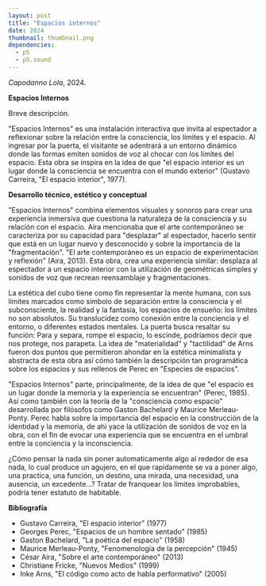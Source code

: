 ```yaml
---
layout: post
title: "Espacios internos"
date: 2024
thumbnail: thumbnail.png
dependencies:
  - p5
  - p5.sound
---
```


<div id="div-sketch">
  <script type="text/javascript" src="sketch.js"></script>
</div>

_Capodanno Lola_, 2024.

**Espacios Internos**

Breve descripción.

"Espacios Internos" es una instalación interactiva que invita al espectador a reflexionar sobre la relación entre la consciencia, los límites y el espacio. Al ingresar por la puerta, el visitante se adentrará a un entorno dinámico donde las formas emiten sonidos de voz al chocar con los límites del espacio. Esta obra se inspira en la idea de que "el espacio interior es un lugar donde la consciencia se encuentra con el mundo exterior" (Gustavo Carreira, "El espacio interior", 1977). 


**Desarrollo técnico, estético y conceptual**

"Espacios Internos" combina elementos visuales y sonoros para crear una experiencia inmersiva que cuestiona la naturaleza de la consciencia y su relación con el espacio. Aira mencionaba que el arte contemporáneo se caracteriza por su capacidad para "desplazar" al espectador, hacerlo sentir que está en un lugar nuevo y desconocido y sobre la importancia de la "fragmentación".
"El arte contemporáneo es un espacio de experimentación y reflexión" (Aira, 2013).
Esta obra, crea una experiencia similar: desplaza al espectador a un espacio interior con la utilización de geométricas simples y sonidos de voz que recrean reensamblaje y fragmentaciones. 

La estética del cubo tiene como fin representar la mente humana, con sus limites marcados como símbolo de separación entre la consciencia y el subconsciente, la realidad y la fantasía, los espacios de ensueño: los límites no son absolutos. Su translucidez como conexión entre la conciencia y el entorno, o diferentes estados mentales.
La puerta busca resaltar su función: Para y separa, rompe el espacio, lo escinde, podríamos decir que nos protege, nos parapeta. La idea de "materialidad" y  "tactilidad" de Arns fueron dos puntos que permitieron ahondar en la estética minimalista y abstracta de esta obra así cómo también la descripción tan programática sobre los espacios y sus rellenos de Perec en "Especies de espacios". 

"Espacios Internos" parte, principalmente, de la idea de que "el espacio es un lugar donde la memoria y la experiencia se encuentran" (Perec, 1985). Así como también con la teoría de la "consciencia como espacio" desarrollada por filósofos como Gaston Bachelard y Maurice Merleau-Ponty.
Perec habla sobre la importancia del espacio en la construcción de la identidad y la memoria, de ahí yace la utilización de sonidos de voz en la obra, con el fin de evocar una experiencia que se encuentra en el umbral entre la conciencia y la inconsciencia.

¿Cómo pensar la nada sin poner automaticamente algo al rededor de esa nada, lo cual produce un agujero, en el que rapidamente se va a poner algo, una practica, una función, un destino, una mirada, una necesidad, una ausencia, un excedente...? Tratar de franquear los limites improbables, podría tener estatuto de habitable. 

**Bibliografía**

- Gustavo Carreira, "El espacio interior" (1977)
- Georges Perec, "Espacios de un hombre sentado" (1985)
- Gaston Bachelard, "La poética del espacio" (1958)
- Maurice Merleau-Ponty, "Fenomenología de la percepción" (1945)
- César Aira, "Sobre el arte contemporáneo" (2013)
- Christiane Fricke, "Nuevos Medios" (1999)
- Inke Arns, "El código como acto de habla performativo" (2005)



